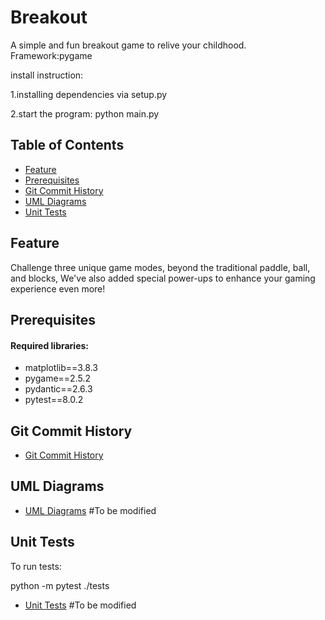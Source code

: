 
# Breakout

A simple and fun breakout game to relive your childhood. Framework:pygame

install instruction:

1.installing dependencies via setup.py

2.start the program: python main.py



## Table of Contents

- [Feature](https://github.com/rkvcode/breakout#Feature)
- [Prerequisites](https://github.com/rkvcode/breakout#Prerequisites)
- [Git Commit History](https://github.com/rkvcode/breakout#Git-Commit-History)
- [UML Diagrams](https://github.com/rkvcode/breakout#UML-Diagrams)
- [Unit Tests](https://github.com/rkvcode/breakout#Unit-Tests)


## Feature

Challenge three unique game modes, beyond the traditional paddle, ball, and blocks, 
We've also added special power-ups to enhance your gaming experience even more!

## Prerequisites

#### Required libraries:

- matplotlib==3.8.3
- pygame==2.5.2
- pydantic==2.6.3
- pytest==8.0.2

## Git Commit History
- [Git Commit History](https://github.com/rkvcode/breakout/commits)

## UML Diagrams
- [UML Diagrams](https://github.com/rkvcode/breakout/tree/master/UML) #To be modified

## Unit Tests
To run tests: 

python -m pytest ./tests

- [Unit Tests](https://github.com/rkvcode/breakout/blob/master/src/test_unittest.py) #To be modified

